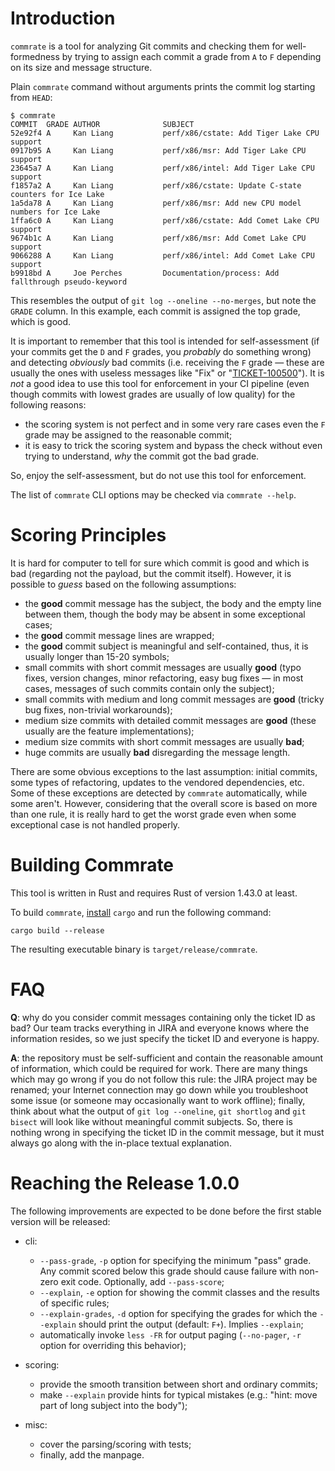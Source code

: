 Introduction
============

`commrate` is a tool for analyzing Git commits and checking them for well-formedness by trying to assign each commit a grade from `A` to `F` depending on its size and message structure.

Plain `commrate` command without arguments prints the commit log starting from `HEAD`:

```
$ commrate
COMMIT  GRADE AUTHOR              SUBJECT
52e92f4 A     Kan Liang           perf/x86/cstate: Add Tiger Lake CPU support
0917b95 A     Kan Liang           perf/x86/msr: Add Tiger Lake CPU support
23645a7 A     Kan Liang           perf/x86/intel: Add Tiger Lake CPU support
f1857a2 A     Kan Liang           perf/x86/cstate: Update C-state counters for Ice Lake
1a5da78 A     Kan Liang           perf/x86/msr: Add new CPU model numbers for Ice Lake
1ffa6c0 A     Kan Liang           perf/x86/cstate: Add Comet Lake CPU support
9674b1c A     Kan Liang           perf/x86/msr: Add Comet Lake CPU support
9066288 A     Kan Liang           perf/x86/intel: Add Comet Lake CPU support
b9918bd A     Joe Perches         Documentation/process: Add fallthrough pseudo-keyword
```

This resembles the output of `git log --oneline --no-merges`, but note the `GRADE` column. In this example, each commit is assigned the top grade, which is good.

It is important to remember that this tool is intended for self-assessment (if your commits get the `D` and `F` grades, you *probably* do something wrong) and detecting *obviously* bad commits (i.e. receiving the `F` grade &mdash; these are usually the ones with useless messages like "Fix" or "[TICKET-100500](#faq)"). It is *not* a good idea to use this tool for enforcement in your CI pipeline (even though commits with lowest grades are usually of low quality) for the following reasons:

* the scoring system is not perfect and in some very rare cases even the `F` grade may be assigned to the reasonable commit;
* it is easy to trick the scoring system and bypass the check without even trying to understand, *why* the commit got the bad grade.

So, enjoy the self-assessment, but do not use this tool for enforcement.

The list of `commrate` CLI options may be checked via `commrate --help`.



Scoring Principles
==================

It is hard for computer to tell for sure which commit is good and which is bad (regarding not the payload, but the commit itself). However, it is possible to _guess_ based on the following assumptions:

* the **good** commit message has the subject, the body and the empty line between them, though the body may be absent in some exceptional cases;
* the **good** commit message lines are wrapped;
* the **good** commit subject is meaningful and self-contained, thus, it is usually longer than 15-20 symbols;
* small commits with short commit messages are usually **good** (typo fixes, version changes, minor refactoring, easy bug fixes &mdash; in most cases, messages of such commits contain only the subject);
* small commits with medium and long commit messages are **good** (tricky bug fixes, non-trivial workarounds);
* medium size commits with detailed commit messages are **good** (these usually are the feature implementations);
* medium size commits with short commit messages are usually **bad**;
* huge commits are usually **bad** disregarding the message length.

There are some obvious exceptions to the last assumption: initial commits, some types of refactoring, updates to the vendored dependencies, etc. Some of these exceptions are detected by `commrate` automatically, while some aren't. However, considering that the overall score is based on more than one rule, it is really hard to get the worst grade even when some exceptional case is not handled properly.




Building Commrate
=================

This tool is written in Rust and requires Rust of version 1.43.0 at least.

To build `commrate`, [install](https://doc.rust-lang.org/cargo/getting-started/installation.html) `cargo` and run the following command:

```
cargo build --release
```

The resulting executable binary is `target/release/commrate`.



FAQ
===

**Q**: why do you consider commit messages containing only the ticket ID as bad? Our team tracks everything in JIRA and everyone knows where the information resides, so we just specify the ticket ID and everyone is happy.

**A**: the repository must be self-sufficient and contain the reasonable amount of information, which could be required for work. There are many things which may go wrong if you do not follow this rule: the JIRA project may be renamed; your Internet connection may go down while you troubleshoot some issue (or someone may occasionally want to work offline); finally, think about what the output of `git log --oneline`, `git shortlog` and `git bisect` will look like without meaningful commit subjects. So, there is nothing wrong in specifying the ticket ID in the commit message, but it must always go along with the in-place textual explanation.



Reaching the Release 1.0.0
==========================

The following improvements are expected to be done before the first stable version will be released:

* cli:
    * `--pass-grade`, `-p` option for specifying the minimum "pass" grade. Any commit scored below this grade should cause failure with non-zero exit code. Optionally, add `--pass-score`;
    * `--explain`, `-e` option for showing the commit classes and the results of specific rules;
    * `--explain-grades`, `-d` option for specifying the grades for which the `--explain` should print the output (default: `F+`). Implies `--explain`;
    * automatically invoke `less -FR` for output paging (`--no-pager`, `-r` option for overriding this behavior);

* scoring:
    * provide the smooth transition between short and ordinary commits;
    * make `--explain` provide hints for typical mistakes (e.g.: "hint: move part of long subject into the body");

* misc:
    * cover the parsing/scoring with tests;
    * finally, add the manpage.
